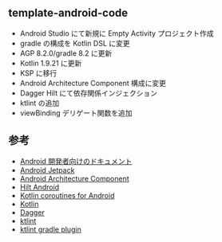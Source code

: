 template-android-code
------------------------------

* Android Studio にて新規に Empty Activity プロジェクト作成
* gradle の構成を Kotlin DSL に変更
* AGP 8.2.0/gradle 8.2 に更新
* Kotlin 1.9.21 に更新
* KSP に移行
* Android Architecture Component 構成に変更
* Dagger Hilt にて依存関係インジェクション
* ktlint の追加
* viewBinding デリゲート関数を追加

参考
---
* [Android 開発者向けのドキュメント](https://developer.android.com/docs)
* [Android Jetpack](https://developer.android.com/jetpack)
* [Android Architecture Component](https://developer.android.com/topic/libraries/architecture)
* [Hilt Android](https://developer.android.com/training/dependency-injection/hilt-android)
* [Kotlin coroutines for Android](https://developer.android.com/kotlin/coroutines)
* [Kotlin](https://kotlinlang.org/docs/home.html)
* [Dagger](https://dagger.dev)
* [ktlint](https://ktlint.github.io)
* [ktlint gradle plugin](https://github.com/JLLeitschuh/ktlint-gradle)
